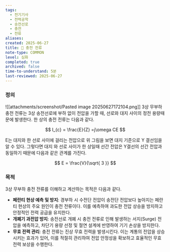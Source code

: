 ```yaml
---
tags:
  - 전기기사
  - 전력공학
  - 송전선로
  - 충전
  - 전류
aliases: 
created: 2025-06-27
title: 📝 충전 전류
note-type: COMMON
level: 심화
completed: true
archived: false
time-to-understand: 5분
last-reviewed: 2025-06-27
---
```


### 정의
![[attachments/screenshot/Pasted image 20250627172104.png]]
3상 무부하 충전 전류는 3상 송전선로에 부하 없이 전압을 가할 때, 선로와 대지 사이의 정전 용량때문에 발생한다. 한 상의 충전 전류는 다음과 같다.

$$
I_{c} = \frac{E}{Z} =j\omega CE 
$$

E는 대지와 한 선로 사이에 걸리는 전압으로 위 그림을 보면 대지 기준으로 Y 결선임을 알 수 있다. 그렇다면 대지 와 선로 사이가 한 상일때 선간 전압은 Y결선의 선간 전압과 동일하기 때문에 다음과 같은 관계를 가진다.

$$
E = \frac{V}{\sqrt{ 3 }}
$$

### 목적
3상 무부하 충전 전류를 이해하고 계산하는 목적은 다음과 같다.
-   **페란티 현상 예측 및 방지**: 경부하 시 수전단 전압이 송전단 전압보다 높아지는 페란티 현상의 주요 원인이 충전 전류이다. 이를 예측하여 과도한 전압 상승을 방지하고 안정적인 전력 공급을 유지한다.
-   **개폐기 과전압 방지**: 송전선로 개폐 시 충전 전류로 인해 발생하는 서지(Surge) 전압을 예측하고, 차단기 용량 선정 및 절연 설계에 반영하여 기기 손상을 방지한다.
-   **무효 전력 관리**: 충전 전류는 진상 무효 전력을 발생시킨다. 이는 계통의 전압을 상승시키는 효과가 있어, 이를 적절히 관리하여 전압 안정성을 확보하고 효율적인 무효 전력 보상을 수행한다.